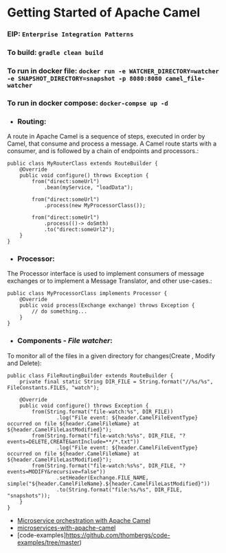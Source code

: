 # Getting Started of Apache Camel
### EIP: ```Enterprise Integration Patterns```
### To build: ```gradle clean build```
### To run in docker file: ```docker run -e WATCHER_DIRECTORY=watcher -e SNAPSHOT_DIRECTORY=snapshot -p 8080:8080 camel_file-watcher```
### To run in docker compose: ```docker-compse up -d```
* ### Routing:
A route in Apache Camel is a sequence of steps, executed in order by Camel, that consume and process a message. A Camel route starts with a consumer, and is followed by a chain of endpoints and processors.:
``` #properties
public class MyRouterClass extends RouteBuilder {
    @Override
    public void configure() throws Exception {
        from("direct:someUrl")
            .bean(myService, "loadData");

        from("direct:someUrl")
            .process(new MyProcessorClass());

        from("direct:someUrl")
            .process(()-> doSmth)
            .to("direct:someUrl2");
    }
}
``` 
* ### Processor:
The Processor interface is used to implement consumers of message exchanges or to implement a Message Translator, and other use-cases.:
``` #properties
public class MyProcessorClass implements Processor {
    @Override
    public void process(Exchange exchange) throws Exception {
        // do something...
    }
}
``` 
* ### Components - <i>File watcher</i>:
To monitor all of the files in a given directory for changes(Create , Modify and Delete):
``` #properties
public class FileRoutingBuilder extends RouteBuilder {
    private final static String DIR_FILE = String.format("//%s/%s", FileConstants.FILES, "watch");

    @Override
    public void configure() throws Exception {
        from(String.format("file-watch:%s", DIR_FILE))
                .log("File event: ${header.CamelFileEventType} occurred on file ${header.CamelFileName} at ${header.CamelFileLastModified}");
        from(String.format("file-watch:%s%s", DIR_FILE, "?events=DELETE,CREATE&antInclude=**/*.txt"))
                .log("File event: ${header.CamelFileEventType} occurred on file ${header.CamelFileName} at ${header.CamelFileLastModified}");
        from(String.format("file-watch:%s%s", DIR_FILE, "?events=MODIFY&recursive=false"))
                .setHeader(Exchange.FILE_NAME, simple("${header.CamelFileName}.${header.CamelFileLastModified}"))
                .to(String.format("file:%s/%s", DIR_FILE, "snapshots"));
    }
}
``` 
* [Microservice orchestration with Apache Camel](https://har-d.medium.com/microservice-orchestration-with-apache-camel-15ae9d108ba)
* [microservices-with-apache-camel](https://dzone.com/articles/microservices-with-apache-camel)
* [code-examples]https://github.com/thombergs/code-examples/tree/master)

